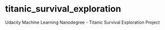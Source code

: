 # titanic_survival_exploration
Udacity Machine Learning Nanodegree - Titanic Survival Exploration Project
